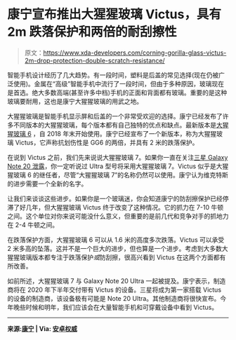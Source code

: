 # 康宁宣布推出大猩猩玻璃 Victus，具有 2m 跌落保护和两倍的耐刮擦性

> 原文：<https://www.xda-developers.com/corning-gorilla-glass-victus-2m-drop-protection-double-scratch-resistance/>

智能手机设计经历了几大趋势。有一段时间，塑料是后盖的常见选择(现在仍被广泛使用)。金属在“高级”智能手机中流行了一段时间，但由于多种原因，玻璃现在是首选。绝大多数高端(甚至许多中档)手机的正面和背面都有玻璃。重要的是这种玻璃要耐用，这也是康宁大猩猩玻璃的用武之地。

大猩猩玻璃是智能手机显示屏和后盖的一个非常受欢迎的选择。康宁已经发布了许多不同版本的大猩猩玻璃，每个版本都有自己独特的优点和缺点。最新版本是[大猩猩玻璃 6](https://www.xda-developers.com/corning-gorilla-glass-6-announcement/) ，自 2018 年末开始使用。康宁已经宣布了一个新版本，称为大猩猩玻璃 Victus，它声称抗划伤性是 GG6 的两倍，并具有 2 米的跌落保护。

在说到 Victus 之前，我们先来说说大猩猩玻璃 7。如果你一直在关注[三星 Galaxy Note 20 泄露](https://www.xda-developers.com/samsung-galaxy-note-20-ultra-leak-reveals-ultra-low-latency-s-pen-108mp-camera-120hz-display/)，你一定听说过 Ultra 型号将采用大猩猩玻璃 7。Victus 似乎是大猩猩玻璃 6 的继任者，尽管“大猩猩玻璃 7”的名称仍然可以使用。康宁认为维克特斯的进步需要一个全新的名字。

让我们来谈谈这些进步。如果你是一个玻璃迷，你会知道康宁的防刮擦保护已经停滞了好几年，但大猩猩玻璃 Victus 终于改变了这种情况。它的抓力在 7-10 牛顿之间。这个单位对你来说可能没什么意义，但重要的是前几代和竞争对手的抓地力在 2-4 牛顿之间。

在跌落保护方面，大猩猩玻璃 6 可以从 1.6 米的高度多次跌落。Victus 可以承受 2 米多高的坠落。这并不是一个巨大的进步，但也算是一个进步。考虑到大多数大猩猩玻璃版本都专注于跌落保护*或*防刮擦，很高兴看到 Victus 在这两个方面都有所改善。

如前所述，大猩猩玻璃 7 与 Galaxy Note 20 Ultra 一起被提及。康宁表示，制造商将在 2020 年下半年交付带有 Victus 的设备。三星将成为第一家搭载 Victus 的设备的制造商，该设备极有可能是 Note 20 Ultra。其他制造商将很快宣布。今年晚些时候和明年，我们应该会在大量智能手机和可穿戴设备中看到 Victus。

* * *

**来源:[康宁](https://www.corning.com/worldwide/en.html) | Via: [安卓权威](https://www.androidauthority.com/corning-gorilla-glass-victus-1140743/?utm_source=feedly&utm_medium=webfeeds)**